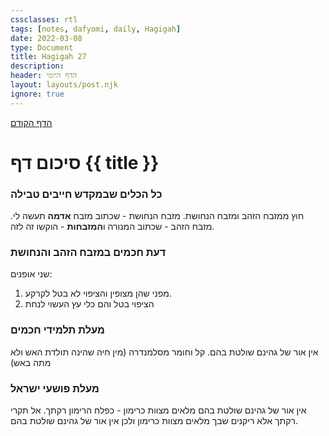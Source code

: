 ```yaml
---
cssclasses: rtl
tags: [notes, dafyomi, daily, Hagigah] 
date: 2022-03-08
type: Document
title: Hagigah 27
description: 
header: הדף היומי
layout: layouts/post.njk
ignore: true
---
```


[הדף הקודם](../2022-03-07)

# סיכום דף {{ title }}

### כל הכלים שבמקדש חייבים טבילה
חוץ ממזבח הזהב ומזבח הנחושת.
מזבח הנחושת - שכתוב מזבח **אדמה** תעשה לי.
מזבח הזהב - שכתוב המנורה ו**המזבחות** - הוקשו זה לזה.
### דעת חכמים במזבח הזהב והנחושת
שני אופנים:
1. מפני שהן מצופין והציפוי לא בטל לקרקע.
2. הציפוי בטל והם כלי עץ העשוי לנחת 

### מעלת תלמידי חכמים
אין אור של גהינם שולטת בהם. קל וחומר מסלמנדרה (מין חיה שהינה תולדת האש ולא מתה באש)
### מעלת פושעי ישראל 
אין אור של גהינם שולטת בהם
מלאים מצוות כרימון - כפלח הרימון רקתך. אל תקרי רקתך אלא ריקנים שבך מלאים מצוות כרימון ולכן אין אור של גהינם שולטת בהם.

 

